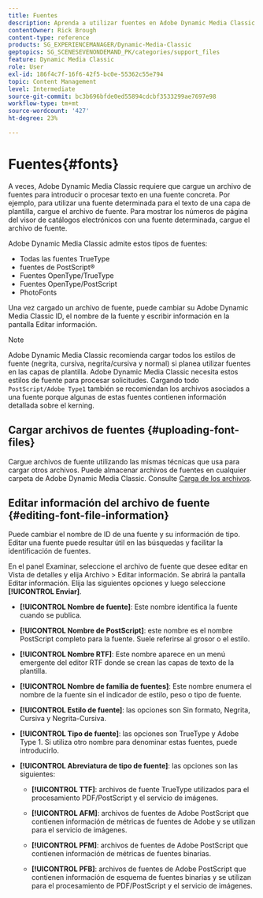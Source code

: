 ```yaml
---
title: Fuentes
description: Aprenda a utilizar fuentes en Adobe Dynamic Media Classic.
contentOwner: Rick Brough
content-type: reference
products: SG_EXPERIENCEMANAGER/Dynamic-Media-Classic
geptopics: SG_SCENESEVENONDEMAND_PK/categories/support_files
feature: Dynamic Media Classic
role: User
exl-id: 186f4c7f-16f6-42f5-bc0e-55362c55e794
topic: Content Management
level: Intermediate
source-git-commit: bc3b696bfde0ed55894cdcbf3533299ae7697e98
workflow-type: tm+mt
source-wordcount: '427'
ht-degree: 23%

---
```


# Fuentes{#fonts}

A veces, Adobe Dynamic Media Classic requiere que cargue un archivo de fuentes para introducir o procesar texto en una fuente concreta. Por ejemplo, para utilizar una fuente determinada para el texto de una capa de plantilla, cargue el archivo de fuente. Para mostrar los números de página del visor de catálogos electrónicos con una fuente determinada, cargue el archivo de fuente.

Adobe Dynamic Media Classic admite estos tipos de fuentes:

* Todas las fuentes TrueType
* fuentes de PostScript®
* Fuentes OpenType/TrueType
* Fuentes OpenType/PostScript
* PhotoFonts

Una vez cargado un archivo de fuente, puede cambiar su Adobe Dynamic Media Classic ID, el nombre de la fuente y escribir información en la pantalla Editar información.

>[!NOTE]
>
>Adobe Dynamic Media Classic recomienda cargar todos los estilos de fuente (negrita, cursiva, negrita/cursiva y normal) si planea utilizar fuentes en las capas de plantilla. Adobe Dynamic Media Classic necesita estos estilos de fuente para procesar solicitudes. Cargando todo `PostScript/Adobe Type1` también se recomiendan los archivos asociados a una fuente porque algunas de estas fuentes contienen información detallada sobre el kerning.

## Cargar archivos de fuentes {#uploading-font-files}

Cargue archivos de fuente utilizando las mismas técnicas que usa para cargar otros archivos. Puede almacenar archivos de fuentes en cualquier carpeta de Adobe Dynamic Media Classic. Consulte [Carga de los archivos](uploading-files.md#uploading_your_files).

## Editar información del archivo de fuente {#editing-font-file-information}

Puede cambiar el nombre de ID de una fuente y su información de tipo. Editar una fuente puede resultar útil en las búsquedas y facilitar la identificación de fuentes.

En el panel Examinar, seleccione el archivo de fuente que desee editar en Vista de detalles y elija Archivo > Editar información. Se abrirá la pantalla Editar información. Elija las siguientes opciones y luego seleccione **[!UICONTROL Enviar]**.

* **[!UICONTROL Nombre de fuente]**: Este nombre identifica la fuente cuando se publica.

* **[!UICONTROL Nombre de PostScript]**: este nombre es el nombre PostScript completo para la fuente. Suele referirse al grosor o el estilo.

* **[!UICONTROL Nombre RTF]**: Este nombre aparece en un menú emergente del editor RTF donde se crean las capas de texto de la plantilla.

* **[!UICONTROL Nombre de familia de fuentes]**: Este nombre enumera el nombre de la fuente sin el indicador de estilo, peso o tipo de fuente.

* **[!UICONTROL Estilo de fuente]**: las opciones son Sin formato, Negrita, Cursiva y Negrita-Cursiva.

* **[!UICONTROL Tipo de fuente]**: las opciones son TrueType y Adobe Type 1. Si utiliza otro nombre para denominar estas fuentes, puede introducirlo.

* **[!UICONTROL Abreviatura de tipo de fuente]**: las opciones son las siguientes:

   * **[!UICONTROL TTF]**: archivos de fuente TrueType utilizados para el procesamiento PDF/PostScript y el servicio de imágenes.

   * **[!UICONTROL AFM]**: archivos de fuentes de Adobe PostScript que contienen información de métricas de fuentes de Adobe y se utilizan para el servicio de imágenes.

   * **[!UICONTROL PFM]**: archivos de fuentes de Adobe PostScript que contienen información de métricas de fuentes binarias.

   * **[!UICONTROL PFB]**: archivos de fuentes de Adobe PostScript que contienen información de esquema de fuentes binarias y se utilizan para el procesamiento de PDF/PostScript y el servicio de imágenes.
